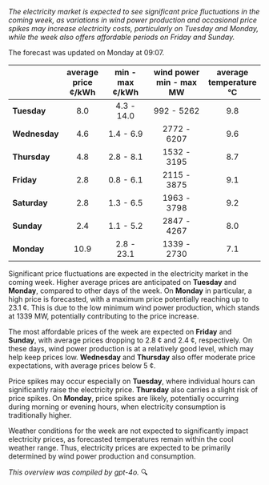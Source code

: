 *The electricity market is expected to see significant price fluctuations in the coming week, as variations in wind power production and occasional price spikes may increase electricity costs, particularly on Tuesday and Monday, while the week also offers affordable periods on Friday and Sunday.*

The forecast was updated on Monday at 09:07.

|             | average<br>price<br>¢/kWh | min - max<br>¢/kWh | wind power<br>min - max<br>MW | average<br>temperature<br>°C |
|:-------------|:----------------:|:----------------:|:-------------:|:-------------:|
| **Tuesday**  | 8.0              | 4.3 - 14.0       | 992 - 5262    | 9.8           |
| **Wednesday** | 4.6             | 1.4 - 6.9        | 2772 - 6207   | 9.6           |
| **Thursday**  | 4.8             | 2.8 - 8.1        | 1532 - 3195   | 8.7           |
| **Friday** | 2.8                | 0.8 - 6.1        | 2115 - 3875   | 9.1           |
| **Saturday** | 2.8              | 1.3 - 6.5        | 1963 - 3798   | 9.2           |
| **Sunday** | 2.4               | 1.1 - 5.2        | 2847 - 4267   | 8.0           |
| **Monday** | 10.9              | 2.8 - 23.1       | 1339 - 2730   | 7.1           |

Significant price fluctuations are expected in the electricity market in the coming week. Higher average prices are anticipated on **Tuesday** and **Monday**, compared to other days of the week. On **Monday** in particular, a high price is forecasted, with a maximum price potentially reaching up to 23.1 ¢. This is due to the low minimum wind power production, which stands at 1339 MW, potentially contributing to the price increase.

The most affordable prices of the week are expected on **Friday** and **Sunday**, with average prices dropping to 2.8 ¢ and 2.4 ¢, respectively. On these days, wind power production is at a relatively good level, which may help keep prices low. **Wednesday** and **Thursday** also offer moderate price expectations, with average prices below 5 ¢.

Price spikes may occur especially on **Tuesday**, where individual hours can significantly raise the electricity price. **Thursday** also carries a slight risk of price spikes. On **Monday**, price spikes are likely, potentially occurring during morning or evening hours, when electricity consumption is traditionally higher.

Weather conditions for the week are not expected to significantly impact electricity prices, as forecasted temperatures remain within the cool weather range. Thus, electricity prices are expected to be primarily determined by wind power production and consumption.

*This overview was compiled by gpt-4o.* 🔍
